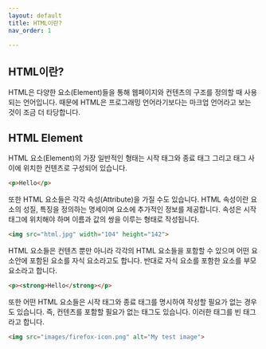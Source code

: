 ```yaml
---
layout: default
title: HTML이란?
nav_order: 1

---
```

## HTML이란?

HTML은 다양한 요소(Element)들을 통해 웹페이지와 컨텐츠의 구조를 정의할 때 사용되는 언어입니다. 때문에 HTML은 프로그래밍 언어라기보다는 마크업 언어라고 보는 것이 조금 더 타당합니다. 

## HTML Element

HTML 요소(Element)의 가장 일반적인 형태는 시작 태그와 종료 태그 그리고 태그 사이에 위치한 컨텐츠로 구성되어 있습니다. 

```html
<p>Hello</p>
```

또한 HTML 요소들은 각각 속성(Attribute)을 가질 수도 있습니다. HTML 속성이란 요소의 성질, 특징을 정의하는 명세이며 요소에 추가적인 정보를 제공합니다. 속성은 시작 태그에 위치해야 하며 이름과 값의 쌍을 이루는 형태로 작성됩니다.

```html
<img src="html.jpg" width="104" height="142">
```

HTML 요소들은 컨텐츠 뿐만 아니라 각각의 HTML 요소들을 포함할 수 있으며 어떤 요소안에 포함된 요소를 자식 요소라고도 합니다. 반대로 자식 요소를 포함한 요소를 부모 요소라고 합니다.

```html
<p><strong>Hello</strong></p>
```

또한 어떤 HTML 요소들은 시작 태그와 종료 태그를 명시하여 작성할 필요가 없는 경우도 있습니다. 즉, 컨텐츠를 포함할 필요가 없는 태그도 있습니다. 이러한 태그를 빈 태그라고 합니다.

```html
<img src="images/firefox-icon.png" alt="My test image">
```